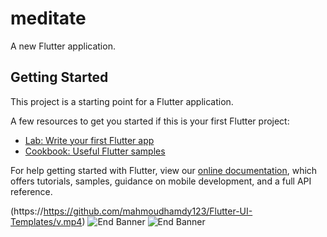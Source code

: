 # meditate

A new Flutter application.

## Getting Started

This project is a starting point for a Flutter application.

A few resources to get you started if this is your first Flutter project:

- [Lab: Write your first Flutter app](https://flutter.dev/docs/get-started/codelab)
- [Cookbook: Useful Flutter samples](https://flutter.dev/docs/cookbook)

For help getting started with Flutter, view our
[online documentation](https://flutter.dev/docs), which offers tutorials,
samples, guidance on mobile development, and a full API reference.


(https://https://github.com/mahmoudhamdy123/Flutter-UI-Templates/v.mp4)
![End Banner](https://https://github.com/mahmoudhamdy123/Flutter-UI-Templates/master/img1.png)
![End Banner](https://https://github.com/mahmoudhamdy123/Flutter-UI-Templates/img2.png)
